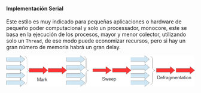 #### Implementación Serial


Este estilo es muy indicado para pequeñas aplicaciones o hardware de pequeño poder computacional y solo un processador, monocore, este se basa en la ejecución de los procesos, mayor y menor colector, utilizando solo un `Thread`, de ese modo puede economizar recursos, pero si hay un gran número de memoria habrá un gran delay. 

![Serial](imagens/chapter_6_3.png)
